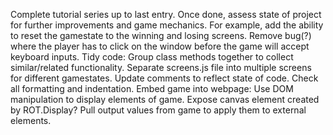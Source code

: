 Complete tutorial series up to last entry.
  Once done, assess state of project for further improvements and game mechanics.
  For example, add the ability to reset the gamestate to the winning and losing screens.
Remove bug(?) where the player has to click on the window before the game will
  accept keyboard inputs.
Tidy code:
  Group class methods together to collect similar/related functionality.
  Separate screens.js file into multiple screens for different gamestates.
  Update comments to reflect state of code.
  Check all formatting and indentation.
Embed game into webpage:
  Use DOM manipulation to display elements of game.
  Expose canvas element created by ROT.Display?
  Pull output values from game to apply them to external elements.

